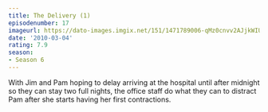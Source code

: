 ```yaml
---
title: The Delivery (1)
episodenumber: 17
imageurl: https://dato-images.imgix.net/151/1471789006-qMz0cnvv2AJjkWIUlAI2HJOh7hD.jpg?ixlib=rb-1.1.0&ch=DPR%2CWidth&auto=compress%2Cformat
date: '2010-03-04'
rating: 7.9
season:
- Season 6
---
```


With Jim and Pam hoping to delay arriving at the hospital until after midnight so they can stay two full nights, the office staff do what they can to distract Pam after she starts having her first contractions.